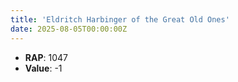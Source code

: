 ```yaml
---
title: 'Eldritch Harbinger of the Great Old Ones'
date: 2025-08-05T00:00:00Z
---
```

- **RAP**: 1047
- **Value**: -1
